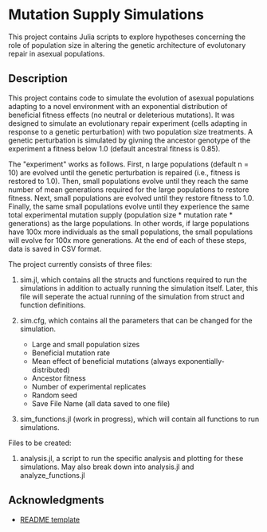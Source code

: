 # Mutation Supply Simulations

This project contains Julia scripts to explore hypotheses concerning the role of population size in altering
the genetic architecture of evolutonary repair in asexual populations.

## Description

This project contains code to simulate the evolution of asexual populations adapting to a 
novel environment with an exponential distribution of beneficial fitness effects (no neutral or deleterious mutations). 
It was designed to simulate an evolutionary repair experiment (cells adapting in response to a genetic perturbation) 
with two population size treatments. A genetic perturbation is simulated by givning the ancestor 
genotype of the experiment a fitness below 1.0 (default ancestral fitness is 0.85). 

The "experiment" works as follows. First, n large populations (default n = 10)
are evolved until the genetic perturbation is repaired (i.e., fitness is restored to 1.0). Then, small
populations evolve until they reach the same number of mean generations required for the large populations
to restore fitness. Next, small populations are evolved until they restore fitness to 1.0. Finally, the same
small populations evolve until they experience the same total experimental mutation supply 
(population size * mutation rate * generations) as the large populations. In other words, if large populations
have 100x more individuals as the small populations, the small populations will evolve for 100x more generations.
At the end of each of these steps, data is saved in CSV format.

The project currently consists of three files:

1. sim.jl, which contains all the structs and functions required to run the simulations in addition to 
actually running the simulation itself. Later, this file will seperate the actual running of the simulation 
from struct and function definitions.

2. sim.cfg, which contains all the parameters that can be changed for the simulation.
    - Large and small population sizes
    - Beneficial mutation rate
    - Mean effect of beneficial mutations (always exponentially-distributed)
    - Ancestor fitness 
    - Number of experimental replicates
    - Random seed
    - Save File Name (all data saved to one file)

3. sim_functions.jl (work in progress), which will contain all functions to run simulations.

Files to be created:

1. analysis.jl, a script to run the specific analysis and plotting for these simulations. May also
break down into analysis.jl and analyze_functions.jl

## Acknowledgments

* [README template](https://gist.github.com/DomPizzie/7a5ff55ffa9081f2de27c315f5018afc)